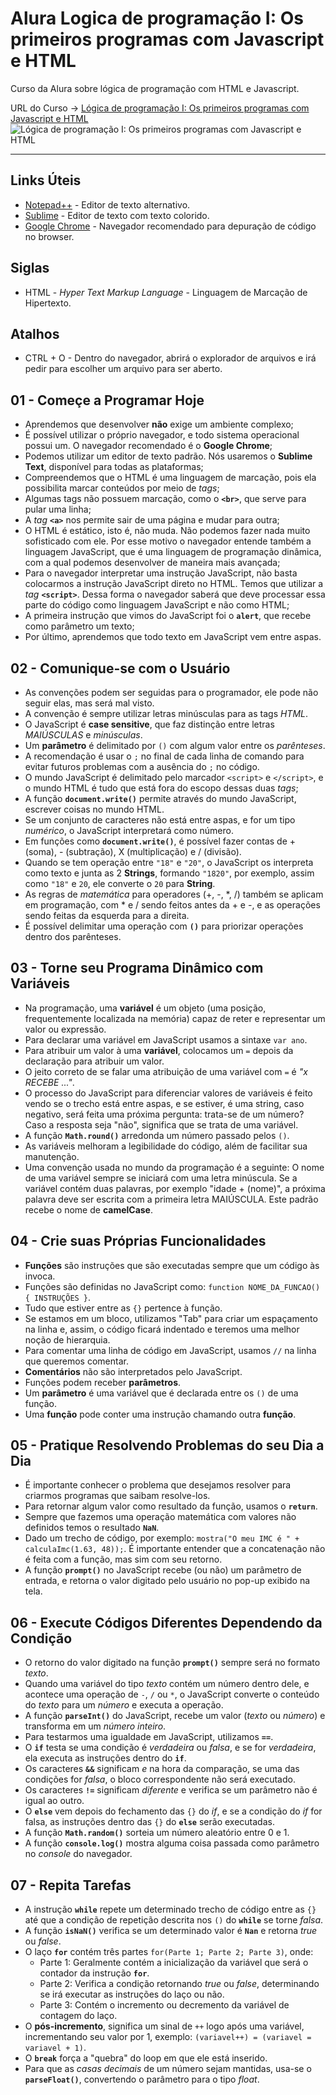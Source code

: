 # Alura Logica de programação I: Os primeiros programas com Javascript e HTML

Curso da Alura sobre lógica de programação com HTML e Javascript.

URL do Curso -> [Lógica de programação I: Os primeiros programas com Javascript e HTML](https://www.alura.com.br/curso-online-logica-programacao-javascript-html)
![Lógica de programação I: Os primeiros programas com Javascript e HTML](https://www.alura.com.br/assets/api/share/curso-logica-programacao-javascript-html.png)
***
## Links Úteis
* [Notepad++](https://notepad-plus-plus.org/) - Editor de texto alternativo.
* [Sublime](https://www.sublimetext.com/) - Editor de texto com texto colorido.
* [Google Chrome](https://www.google.com/intl/pt-BR/chrome/) - Navegador recomendado para depuração de código no browser.

## Siglas
* HTML - *Hyper Text Markup Language* - Linguagem de Marcação de Hipertexto.

## Atalhos
* CTRL + O - Dentro do navegador, abrirá o explorador de arquivos e irá pedir para escolher um arquivo para ser aberto.

## 01 - Começe a Programar Hoje
* Aprendemos que desenvolver **não** exige um ambiente complexo;
* É possível utilizar o próprio navegador, e todo sistema operacional possui um. O navegador recomendado é o **Google Chrome**;
* Podemos utilizar um editor de texto padrão. Nós usaremos o **Sublime Text**, disponível para todas as plataformas;
* Compreendemos que o HTML é uma linguagem de marcação, pois ela possibilita marcar conteúdos por meio de *tags*;
* Algumas tags não possuem marcação, como o **`<br>`**, que serve para pular uma linha;
* A *tag* **`<a>`** nos permite sair de uma página e mudar para outra;
* O HTML é estático, isto é, não muda. Não podemos fazer nada muito sofisticado com ele. Por esse motivo o navegador entende também a linguagem JavaScript, que é uma linguagem de programação dinâmica, com a qual podemos desenvolver de maneira mais avançada;
* Para o navegador interpretar uma instrução JavaScript, não basta colocarmos a instrução JavaScript direto no HTML. Temos que utilizar a *tag* **`<script>`**. Dessa forma o navegador saberá que deve processar essa parte do código como linguagem JavaScript e não como HTML;
* A primeira instrução que vimos do JavaScript foi o **`alert`**, que recebe como parâmetro um texto;
* Por último, aprendemos que todo texto em JavaScript vem entre aspas.

## 02 - Comunique-se com o Usuário
* As convenções podem ser seguidas para o programador, ele pode não seguir elas, mas será mal visto.
* A convenção é sempre utilizar letras minúsculas para as tags *HTML*.
* O JavaScript é **case sensitive**, que faz distinção entre letras *MAIÚSCULAS* e *minúsculas*.
* Um **parâmetro** é delimitado por `()` com algum valor entre os *parênteses*.
* A recomendação é usar o `;` no final de cada linha de comando para evitar futuros problemas com a ausência do `;` no código.
* O mundo JavaScript é delimitado pelo marcador `<script>` e `</script>`, e o mundo HTML é tudo que está fora do escopo dessas duas *tags*;
* A função **`document.write()`** permite através do mundo JavaScript, escrever coisas no mundo HTML.
* Se um conjunto de caracteres não está entre aspas, e for um tipo *numérico*, o JavaScript interpretará como número.
* Em funções como **`document.write()`**, é possível fazer contas de + (soma), - (subtração), X (multiplicação) e / (divisão).
* Quando se tem operação entre `"18"` e `"20"`, o JavaScript os interpreta como texto e junta as 2 **Strings**, formando `"1820"`, por exemplo, assim como `"18"` e `20`, ele converte o `20` para **String**.
* As regras de *matemática* para operadores (+, -, *, /) também se aplicam em programação, com * e / sendo feitos antes da + e -, e as operações sendo feitas da esquerda para a direita.
* É possível delimitar uma operação com **`()`** para priorizar operações dentro dos parênteses.

## 03 - Torne seu Programa Dinâmico com Variáveis
* Na programação, uma **variável** é um objeto (uma posição, frequentemente localizada na memória) capaz de reter e representar um valor ou expressão.
* Para declarar uma variável em JavaScript usamos a sintaxe `var ano`.
* Para atribuir um valor à uma **variável**, colocamos um `=` depois da declaração para atribuir um valor.
* O jeito correto de se falar uma atribuição de uma variável com `=` é *"x RECEBE ..."*.
* O processo do JavaScript para diferenciar valores de variáveis é feito vendo se o trecho está entre aspas, e se estiver, é uma string, caso negativo, será feita uma próxima pergunta: trata-se de um número? Caso a resposta seja "não", significa que se trata de uma variável.
* A função **`Math.round()`** arredonda um número passado pelos `()`.
* As variáveis melhoram a legibilidade do código, além de facilitar sua manutenção.
* Uma convenção usada no mundo da programação é a seguinte: O nome de uma variável sempre se iniciará com uma letra minúscula. Se a variável contém duas palavras, por exemplo "idade + (nome)", a próxima palavra deve ser escrita com a primeira letra MAIÚSCULA. Este padrão recebe o nome de **camelCase**.

## 04 - Crie suas Próprias Funcionalidades
* **Funções** são instruções que são executadas sempre que um código às invoca.
* Funções são definidas no JavaScript como: `function NOME_DA_FUNCAO() { INSTRUÇÕES }`.
* Tudo que estiver entre as `{}` pertence à função.
* Se estamos em um bloco, utilizamos "Tab" para criar um espaçamento na linha e, assim, o código ficará indentado e teremos uma melhor noção de hierarquia.
* Para comentar uma linha de código em JavaScript, usamos `//` na linha que queremos comentar.
* **Comentários** não são interpretados pelo JavaScript.
* Funções podem receber **parâmetros**.
* Um **parâmetro** é uma variável que é declarada entre os `()` de uma função.
* Uma **função** pode conter uma instrução chamando outra **função**.

## 05 - Pratique Resolvendo Problemas do seu Dia a Dia
* É importante conhecer o problema que desejamos resolver para criarmos programas que saibam resolve-los.
* Para retornar algum valor como resultado da função, usamos o **`return`**.
* Sempre que fazemos uma operação matemática com valores não definidos temos o resultado **`NaN`**.
* Dado um trecho de código, por exemplo: `mostra("O meu IMC é " + calculaImc(1.63, 48));`. É importante entender que a concatenação não é feita com a função, mas sim com seu retorno.
* A função **`prompt()`** no JavaScript recebe (ou não) um parâmetro de entrada, e retorna o valor digitado pelo usuário no pop-up exibido na tela.

## 06 - Execute Códigos Diferentes Dependendo da Condição
* O retorno do valor digitado na função **`prompt()`** sempre será no formato *texto*.
* Quando uma variável do tipo *texto* contém um número dentro dele, e acontece uma operação de `-`, `/` ou `*`, o JavaScript converte o conteúdo do *texto* para um *número* e executa a operação.
* A função **`parseInt()`** do JavaScript, recebe um valor (*texto* ou *número*) e transforma em um *número inteiro*.
* Para testarmos uma igualdade em JavaScript, utilizamos **`==`**.
* O **`if`** testa se uma condição é *verdadeira* ou *falsa*, e se for *verdadeira*, ela executa as instruções dentro do **`if`**.
* Os caracteres **`&&`** significam *e* na hora da comparação, se uma das condições for *falsa*, o bloco correspondente não será executado.
* Os caracteres **`!=`** significam *diferente* e verifica se um parâmetro não é igual ao outro.
* O **`else`** vem depois do fechamento das `{}` do *if*, e se a condição do *if* for falsa, as instruções dentro das `{}` do **`else`** serão executadas.
* A função **`Math.random()`** sorteia um número aleatório entre 0 e 1.
* A função **`console.log()`** mostra alguma coisa passada como parâmetro no *console* do navegador.

## 07 - Repita Tarefas
* A instrução **`while`** repete um determinado trecho de código entre as `{}` até que a condição de repetição descrita nos `()` do **`while`** se torne *falsa*.
* A função **`isNaN()`** verifica se um determinado valor é **`Nan`** e retorna *true* ou *false*.
* O laço **`for`** contém três partes `for(Parte 1; Parte 2; Parte 3)`, onde:
    * Parte 1: Geralmente contém a inicialização da variável que será o contador da instrução **`for`**.
    * Parte 2: Verifica a condição retornando *true* ou *false*, determinando se irá executar as instruções do laço ou não.
    * Parte 3: Contém o incremento ou decremento da variável de contagem do laço.
* O **pós-incremento**, significa um sinal de `++` logo após uma variável, incrementando seu valor por 1, exemplo: `(variavel++) = (variavel = variavel + 1)`.
* O **`break`** força a "quebra" do loop em que ele está inserido.
* Para que as *casas decimais* de um número sejam mantidas, usa-se o **`parseFloat()`**, convertendo o parâmetro para o tipo *float*.